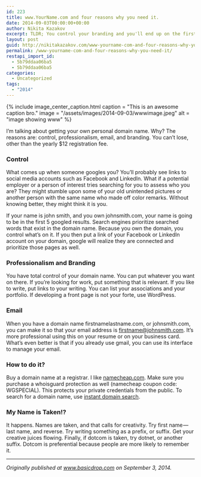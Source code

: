 ```yaml
---
id: 223
title: www.YourName.com and four reasons why you need it.
date: 2014-09-03T00:00:00+00:00
author: Nikita Kazakov
excerpt: TLDR; You control your branding and you'll end up on the first page of search engines.
layout: post
guid: http://nikitakazakov.com/www-yourname-com-and-four-reasons-why-you-need-it/
permalink: /www-yourname-com-and-four-reasons-why-you-need-it/
restapi_import_id:
  - 5b79ddaa06ba5
  - 5b79ddaa06ba5
categories:
  - Uncategorized
tags:
  - "2014"
---
```


{% include image_center_caption.html 
    caption = "This is an awesome caption bro."
    image = "/assets/images/2014-09-03/wwwimage.jpeg"
    alt = "image showing www"
%}

I’m talking about getting your own personal domain name. Why? The reasons are: control, professionalism, email, and branding. You can’t lose, other than the yearly $12 registration fee.

### Control

What comes up when someone googles you? You’ll probably see links to social media accounts such as Facebook and LinkedIn. What if a potential employer or a person of interest tries searching for you to assess who you are? They might stumble upon some of your old unintended pictures or another person with the same name who made off color remarks. Without knowing better, they might think it is you.

If your name is john smith, and you own johnsmith.com, your name is going to be in the first 5 googled results. Search engines prioritize searched words that exist in the domain name. Because you own the domain, you control what’s on it. If you then put a link of your Facebook or LinkedIn account on your domain, google will realize they are connected and prioritize those pages as well.

### Professionalism and Branding

You have total control of your domain name. You can put whatever you want on there. If you’re looking for work, put something that is relevant. If you like to write, put links to your writing. You can list your associations and your portfolio. If developing a front page is not your forte, use WordPress.

### Email

When you have a domain name firstnamelastname.com, or johnsmith.com, you can make it so that your email address is firstname@johnsmith.com. It’s more professional using this on your resume or on your business card. What’s even better is that if you already use gmail, you can use its interface to manage your email.

### How to do it?

Buy a domain name at a registrar. I like <a href="http://namecheap.com" target="_blank" rel="noopener noreferrer">namecheap.com</a>. Make sure you purchase a whoisguard protection as well (namecheap coupon code: WGSPECIAL). This protects your private credentials from the public. To search for a domain name, use <a href="https://instantdomainsearch.com/" target="_blank" rel="noopener noreferrer">instant domain search</a>.

### My Name is Taken!?

It happens. Names are taken, and that calls for creativity. Try first name — last name, and reverse. Try writing something as a prefix, or suffix. Get your creative juices flowing. Finally, if dotcom is taken, try dotnet, or another suffix. Dotcom is preferential because people are more likely to remember it.

* * *

_Originally published at_ <a href="http://basicdrop.com" target="_blank" rel="noopener noreferrer"><em>www.basicdrop.com</em></a> _on September 3, 2014._